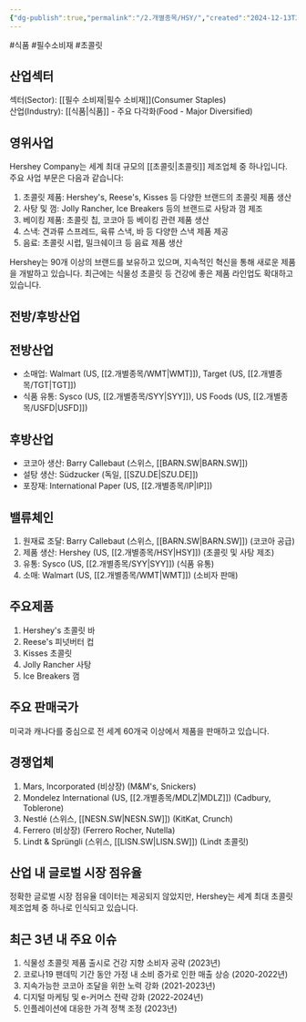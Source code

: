 ```yaml
---
{"dg-publish":true,"permalink":"/2.개별종목/HSY/","created":"2024-12-13T21:48:45.734+09:00","updated":"2025-07-29T21:37:04.742+09:00"}
---
```


#식품 #필수소비재 #초콜릿

## 산업섹터

섹터(Sector): [[필수 소비재\|필수 소비재]](Consumer Staples)  
산업(Industry): [[식품\|식품]] - 주요 다각화(Food - Major Diversified)

## 영위사업

Hershey Company는 세계 최대 규모의 [[초콜릿\|초콜릿]] 제조업체 중 하나입니다. 주요 사업 부문은 다음과 같습니다:

1. 초콜릿 제품: Hershey's, Reese's, Kisses 등 다양한 브랜드의 초콜릿 제품 생산
2. 사탕 및 껌: Jolly Rancher, Ice Breakers 등의 브랜드로 사탕과 껌 제조
3. 베이킹 제품: 초콜릿 칩, 코코아 등 베이킹 관련 제품 생산
4. 스낵: 견과류 스프레드, 육류 스낵, 바 등 다양한 스낵 제품 제공
5. 음료: 초콜릿 시럽, 밀크쉐이크 등 음료 제품 생산

Hershey는 90개 이상의 브랜드를 보유하고 있으며, 지속적인 혁신을 통해 새로운 제품을 개발하고 있습니다. 최근에는 식물성 초콜릿 등 건강에 좋은 제품 라인업도 확대하고 있습니다.

## 전방/후방산업

## 전방산업

- 소매업: Walmart (US, [[2.개별종목/WMT\|WMT]]), Target (US, [[2.개별종목/TGT\|TGT]])
- 식품 유통: Sysco (US, [[2.개별종목/SYY\|SYY]]), US Foods (US, [[2.개별종목/USFD\|USFD]])

## 후방산업

- 코코아 생산: Barry Callebaut (스위스, [[BARN.SW\|BARN.SW]])
- 설탕 생산: Südzucker (독일, [[SZU.DE\|SZU.DE]])
- 포장재: International Paper (US, [[2.개별종목/IP\|IP]])

## 밸류체인

1. 원재료 조달: Barry Callebaut (스위스, [[BARN.SW\|BARN.SW]]) (코코아 공급)
2. 제품 생산: Hershey (US, [[2.개별종목/HSY\|HSY]]) (초콜릿 및 사탕 제조)
3. 유통: Sysco (US, [[2.개별종목/SYY\|SYY]]) (식품 유통)
4. 소매: Walmart (US, [[2.개별종목/WMT\|WMT]]) (소비자 판매)

## 주요제품

1. Hershey's 초콜릿 바
2. Reese's 피넛버터 컵
3. Kisses 초콜릿
4. Jolly Rancher 사탕
5. Ice Breakers 껌

## 주요 판매국가

미국과 캐나다를 중심으로 전 세계 60개국 이상에서 제품을 판매하고 있습니다.

## 경쟁업체

1. Mars, Incorporated (비상장) (M&M's, Snickers)
2. Mondelez International (US, [[2.개별종목/MDLZ\|MDLZ]]) (Cadbury, Toblerone)
3. Nestlé (스위스, [[NESN.SW\|NESN.SW]]) (KitKat, Crunch)
4. Ferrero (비상장) (Ferrero Rocher, Nutella)
5. Lindt & Sprüngli (스위스, [[LISN.SW\|LISN.SW]]) (Lindt 초콜릿)

## 산업 내 글로벌 시장 점유율

정확한 글로벌 시장 점유율 데이터는 제공되지 않았지만, Hershey는 세계 최대 초콜릿 제조업체 중 하나로 인식되고 있습니다.

## 최근 3년 내 주요 이슈

1. 식물성 초콜릿 제품 출시로 건강 지향 소비자 공략 (2023년)
2. 코로나19 팬데믹 기간 동안 가정 내 소비 증가로 인한 매출 상승 (2020-2022년)
3. 지속가능한 코코아 조달을 위한 노력 강화 (2021-2023년)
4. 디지털 마케팅 및 e-커머스 전략 강화 (2022-2024년)
5. 인플레이션에 대응한 가격 정책 조정 (2023년)